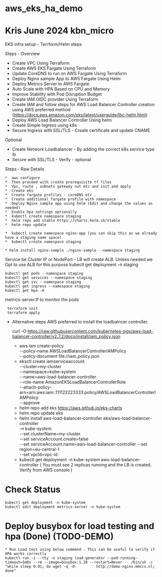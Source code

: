 # aws_eks_ha_demo 
# Kris June 2024 kbn_micro

EKS infra setup - Terrform/Helm steps

Steps - Overview

* Create VPC Using Terraform
* Create AWS EKS Fargate Using Terraform
* Update CoreDNS to run on AWS Fargate Using Terraform
* Deploy Nginx sample App to AWS Fargate Using Helm
* Deploy Metrics Server to AWS Fargate
* Auto Scale with HPA Based on CPU and Memory
* Improve Stability with Pod Disruption Budget
* Create IAM OIDC provider Using Terraform
* Create IAM and follow steps for AWS Load Balancer Controller creation using AWS preferred method (https://docs.aws.amazon.com/eks/latest/userguide/lbc-helm.html)
* Deploy AWS Load Balancer Controller Using helm
* Create Simple Ingress using k8s
* Secure Ingress with SSL/TLS - Create certificate and update CNAME

Optional 
* Create Network Loadbalancer - By adding the correct k8s service type lb 
* Secure with SSL/TLS - Verify - optional

Steps - Raw Details

	*  aws configure 
	*  Then proceed with create prerequisite tf files
	*  Vpc, route , subnets gateway nat etc and init and apply
	*  Create eks
	*  Create fargate profiles - coreDNS etc . 
	*  Create additional fargate profile with namespace
	*  Deploy Nginx sample app using helm (Edit and change the values as needed)
	*  Enable hpa settings optionally
	*  kubectl create namespace staging
	*  helm repo add stable https://charts.helm.sh/stable
	*  helm repo update
	
	*  kubectl create namespace nginx-app (you can skip this as we already have a staging name space)
	*  kubectl create namespace staging
	
	* helm install nginx-sample ./nginx-sample --namespace staging

 Service be Cluster IP or NodePort - LB will create ALB. Unless needed we Opt to use ALB for this purpose
 kubectl get deployment -n staging

  	kubectl get pods --namespace staging
 	kubectl get services --namespace staging
 	kubectl get svc --namespace staging
	kubectl get ingress --namespace staging
	kubectl get hpa -A


 metrics-server.tf to monitor the pods

	 terraform init
	 terraform apply

* Alternative steps AWS preferred to install the loadbalncer controller.
 
	 curl -O https://raw.githubusercontent.com/kubernetes-sigs/aws-load-balancer-controller/v2.7.2/docs/install/iam_policy.json
	* aws iam create-policy \
	    --policy-name AWSLoadBalancerControllerIAMPolicy \
	    --policy-document file://iam_policy.json
	* eksctl create iamserviceaccount \
	  --cluster=my-cluster \
	  --namespace=kube-system \
	  --name=aws-load-balancer-controller \
	  --role-name AmazonEKSLoadBalancerControllerRole \
	  --attach-policy-arn=arn:aws:iam::111122223333:policy/AWSLoadBalancerControllerIAMPolicy \
	  --approve
	* helm repo add eks https://aws.github.io/eks-charts
	* helm repo update eks
	* helm install aws-load-balancer-controller eks/aws-load-balancer-controller \
	  -n kube-system \
	  --set clusterName=my-cluster \
	  --set serviceAccount.create=false \
	  --set serviceAccount.name=aws-load-balancer-controller
	  --set region=eu-central-1 \
	  --set vpcId=vpc-id
	* kubectl get deployment -n kube-system aws-load-balancer-controller ( You must see 2 replicas running and the LB is created. Verify from AWS console )

# Check Status
	kubectl get deployment -n kube-system
	kubectl edit deployment metrics-server -n kube-system

# Deploy busybox for load testing and hpa (Done) (TODO-DEMO)

	* Run Load test using below command . This can be useful to verify if HPA works correctly
	kubectl run -i --tty -n staging load-generator --pod-running-timeout=5m0s --rm --image=busybox:1.28 --restart=Never -- /bin/sh -c "while sleep 0.01; do wget -q -O- 		http://demo-nginx.mmscs.nl; done"

